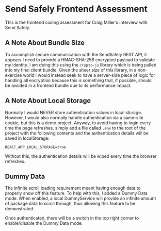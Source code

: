 # Send Safely Frontend Assessment

This is the frontend coding assessment for Craig Miller's interview with Send Safely.

## A Note About Bundle Size

To accomplish secure communication with the SendSafely REST API, it appears I need to provide a HMAC-SHA-256 encrypted payload to validate my identity. I am doing this using the `crypto-js` library which is being pulled into my final client bundle. Given the sheer size of this library, in a non-exercise world I would instead seek to have a server-side piece of logic for handling all encryption because this is something that, if possible, should be avoided in a frontend bundle due to its performance impact.

## A Note About Local Storage

Normally I would NEVER store authentication values in local storage. However, I would also normally handle authentication via a same-site cookie, but this is a demo project. Anyway, to avoid having to login every time the page refreshes, simply add a file called `.env` to the root of the project with the following contents and the authentication details will be saved in localStorage:

```
REACT_APP_LOCAL_STORAGE=true
```

Without this, the authentication details will be wiped every time the browser refreshes.

## Dummy Data

The infinite scroll loading requirement meant having enough data to properly show off this feature. To help with this, I added a Dummy Data mode. When enabled, a local DummyService will provide an infinite amount of package data to scroll through, thus allowing this feature to be demonstrated.

Once authenticated, there will be a switch in the top right corner to enable/disable the Dummy Data mode.